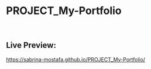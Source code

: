 
# PROJECT_My-Portfolio
<br> 

## Live Preview:
https://sabrina-mostafa.github.io/PROJECT_My-Portfolio/
